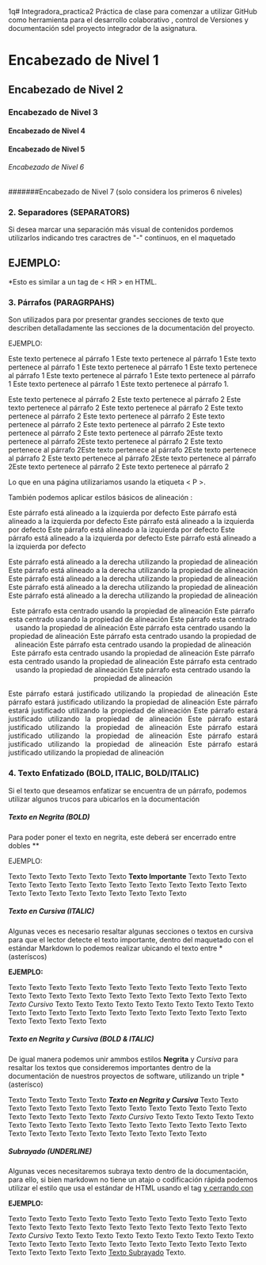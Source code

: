 1q# Integradora_practica2
Práctica de clase para comenzar a utilizar GitHub como herramienta para el desarrollo colaborativo , control de Versiones y documentación sdel proyecto integrador de la asignatura.

# Encabezado de Nivel 1
## Encabezado de Nivel 2
### Encabezado de Nivel 3
#### Encabezado de Nivel 4
#### Encabezado de Nivel 5
###### Encabezado de Nivel 6
#######Encabezado de Nivel 7 (solo considera los primeros 6 niveles)

### 2. Separadores (SEPARATORS)
Si desea marcar una separación más visual de contenidos pordemos utilizarlos indicando tres caractres de "-" continuos, en el maquetado

EJEMPLO: 
---

*Esto es similar a un tag de < HR > en HTML.

### 3. Párrafos (PARAGRPAHS)
Son utilizados para por presentar grandes secciones de texto que describen detalladamente las secciones de la documentación del proyecto.

EJEMPLO:

Este texto pertenece al párrafo 1 Este texto pertenece al párrafo 1  Este texto pertenece al párrafo 1  Este texto pertenece al párrafo 1  Este texto pertenece al párrafo 1 Este texto pertenece al párrafo 1  Este texto pertenece al párrafo 1  Este texto pertenece al párrafo 1  Este texto pertenece al párrafo 1.

 Este texto pertenece al párrafo 2  Este texto pertenece al párrafo 2 Este texto pertenece al párrafo 2 Este texto pertenece al párrafo 2 Este texto pertenece al párrafo 2 Este texto pertenece al párrafo 2 Este texto pertenece al párrafo 2 Este texto pertenece al párrafo 2 Este texto pertenece al párrafo 2 Este texto pertenece al párrafo 2Este texto pertenece al párrafo 2Este texto pertenece al párrafo 2 Este texto pertenece al párrafo 2Este texto pertenece al párrafo 2Este texto pertenece al párrafo 2 Este texto pertenece al párrafo 2Este texto pertenece al párrafo 2Este texto pertenece al párrafo 2 Este texto pertenece al párrafo 2

 Lo que en una página utilizariamos usando la etiqueta < P >.

También podemos aplicar estilos básicos de alineación : 

Este párrafo está alineado a la izquierda por defecto Este párrafo está alineado a la izquierda por defecto Este párrafo está alineado a la izquierda por defecto Este párrafo está alineado a la izquierda por defecto Este párrafo está alineado a la izquierda por defecto Este párrafo está alineado a la izquierda por defecto

<p align="right">
Este párrafo está alineado a la derecha utilizando la propiedad de alineación  Este párrafo está alineado a la derecha utilizando la propiedad de alineación  Este párrafo está alineado a la derecha utilizando la propiedad de alineación  Este párrafo está alineado a la derecha utilizando la propiedad de alineación  Este párrafo está alineado a la derecha utilizando la propiedad de alineación   
</p>

<p align="center">
Este  párrafo esta centrado usando la propiedad de alineación  Este  párrafo esta centrado usando la propiedad de alineación  Este  párrafo esta centrado usando la propiedad de alineación  Este  párrafo esta centrado usando la propiedad de alineación Este  párrafo esta centrado usando la propiedad de alineación Este  párrafo esta centrado usando la propiedad de alineación  Este  párrafo esta centrado usando la propiedad de alineación  Este  párrafo esta centrado usando la propiedad de alineación  Este  párrafo esta centrado usando la propiedad de alineación  Este  párrafo esta centrado usando la propiedad de alineación 
</p>

<p align="justify">
Este párrafo estará justificado utilizando la propiedad de alineación Este párrafo estará justificado utilizando la propiedad de alineación Este párrafo estará justificado utilizando la propiedad de alineación Este párrafo estará justificado utilizando la propiedad de alineación Este párrafo estará justificado utilizando la propiedad de alineación Este párrafo estará justificado utilizando la propiedad de alineación Este párrafo estará justificado utilizando la propiedad de alineación Este párrafo estará justificado utilizando la propiedad de alineación
</p>
 
 ### 4. Texto Enfatizado  (BOLD, ITALIC, BOLD/ITALIC)
 Si el texto que deseamos enfatizar se encuentra de un párrafo, podemos utilizar algunos trucos para ubicarlos en la documentación 

##### Texto en Negrita (BOLD) 
Para poder poner el texto en negrita, este deberá ser encerrado entre dobles **

EJEMPLO:

Texto  Texto Texto Texto Texto Texto **Texto Importante**  Texto  Texto Texto Texto Texto Texto Texto  Texto Texto Texto Texto Texto Texto  Texto Texto Texto Texto Texto Texto  Texto Texto Texto Texto Texto

##### Texto en Cursiva (ITALIC)
Algunas veces es necesario resaltar algunas secciones o textos en cursiva para que el lector detecte el texto importante, dentro del maquetado con el estándar Markdown lo podemos realizar ubicando el texto entre  * (asteríscos)

**EJEMPLO:**

Texto Texto Texto Texto Texto Texto Texto Texto Texto Texto Texto Texto Texto Texto Texto Texto Texto Texto Texto Texto Texto Texto Texto Texto *Texto Cursivo* Texto Texto Texto Texto Texto Texto Texto Texto Texto Texto Texto Texto Texto Texto Texto Texto Texto Texto Texto Texto Texto Texto Texto Texto Texto Texto Texto 

##### Texto en Negrita y Cursiva (BOLD & ITALIC)

De igual manera podemos unir ammbos estilos  **Negrita** y *Cursiva* para resaltar los textos que consideremos importantes dentro de la documentación de nuestros proyectos de software, utilizando un triple * (asterísco)


Texto Texto Texto Texto Texto ***Texto en Negrita y Cursiva*** Texto Texto Texto Texto Texto Texto Texto Texto Texto Texto Texto Texto Texto Texto Texto Texto Texto Texto Texto *Texto Cursivo* Texto Texto Texto Texto Texto Texto Texto Texto Texto Texto Texto Texto Texto Texto Texto Texto Texto Texto Texto Texto Texto Texto Texto Texto Texto Texto Texto


##### Subrayado (UNDERLINE)

Algunas veces necesitaremos subraya texto dentro de la documentación, para ello, si bien markdown no tiene un atajo o codificación rápida podemos utilizar el estilo que usa el estándar de HTML  usando el tag <u> y cerrando con </u>

**EJEMPLO:**

Texto Texto Texto Texto Texto  Texto Texto Texto Texto Texto Texto Texto Texto Texto Texto Texto Texto Texto Texto Texto Texto Texto Texto Texto *Texto Cursivo* Texto Texto Texto Texto Texto Texto Texto Texto Texto Texto Texto Texto Texto Texto Texto Texto Texto Texto Texto Texto Texto Texto Texto Texto Texto Texto Texto <u>Texto Subrayado</u> Texto.
